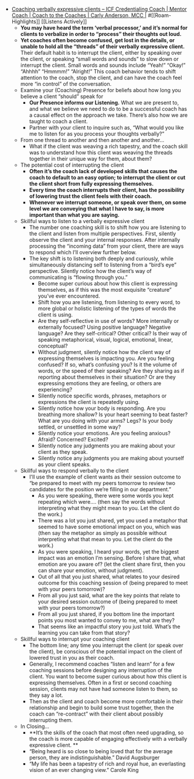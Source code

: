 - [Coaching verbally expressive clients – ICF Credentialing Coach | Mentor Coach | Coach to the Coaches | Carly Anderson, MCC |](https://carlyanderson.com/coaching-verbally-expressive-clients) #[[Roam-Highlights]] [[Listens Actively]]
    - **You may have heard the term ‘verbal processor,’ and it’s normal for clients to verbalize in order to “process” their thoughts out loud.**
    - **Yet coaches often become confused, get lost in the details, or unable to hold all the “threads” of their verbally expressive client.** Their default habit is to interrupt the client, either by speaking over the client, or speaking “small words and sounds” to slow down or interrupt the client. Small words and sounds include “Yeah!” “Okay!” “Ahhhh” “Hmmmm!” “Alright!” This coach behavior tends to shift attention to the coach, stop the client, and can have the coach feel more “in control” of the conversation.
    - Examine your (Coaching) Presence for beliefs about how long you believe a client “should” speak for
        - **Our Presence informs our Listening.** What we are present to, and what we believe we need to do to be a successful coach has a causal effect on the approach we take. There’s also how we are taught to coach a client.
        - Partner with your client to inquire such as, “What would you like me to listen for as you process your thoughts verbally?”
    - From one thread to another and then another and another…
        - What if the client was weaving a rich tapestry, and the coach skill was to understand how this client was weaving the threads together in their unique way for them, about them?
    - The potential cost of interrupting the client
        - **Often it’s the coach lack of developed skills that causes the coach to default to an easy option; to interrupt the client or cut the client short from fully expressing themselves.**
        - **Every time the coach interrupts their client, has the possibility of lowering trust the client feels with their coach.**
        - **Whenever we interrupt someone, or speak over them, on some level we are conveying that what I have to say, is more important than what you are saying.**
    - Skillful ways to listen to a verbally expressive client
        - The number one coaching skill is to shift how you are listening to the client and listen from multiple perspectives. First, silently observe the client and your internal responses. After internally processing the “incoming data” from your client, there are ways to respond which I’ll overview further below.
        - The key shift is to listening both deeply and curiously, while simultaneously distancing self to listening from a “bird’s eye” perspective. Silently notice how the client’s way of communicating is “flowing through you.”
            - Become super curious about how this client is expressing themselves, as if this was the most exquisite “creature” you’ve ever encountered.
            - Shift how you are listening, from listening to every word, to more global or holistic listening of the types of words the client is using.
            - Are they self-reflective in use of words? More internally or externally focused? Using positive language? Negative language? Are they self-critical? Other critical? Is their way of speaking metaphorical, visual, logical, emotional, linear, conceptual?
            - Without judgment, silently notice how the client way of expressing themselves is impacting you. Are you feeling confused? If so, what’s confusing you? Is it the volume of words, or the speed of their speaking? Are they sharing as if reporting about themselves in their situation? Or are they expressing emotions they are feeling, or others are experiencing?
            - Silently notice specific words, phrases, metaphors or expressions the client is repeatedly using.
            - Silently notice how your body is responding. Are you breathing more shallow? Is your heart seeming to beat faster? What are you doing with your arms? Legs? Is your body settled, or unsettled in some way?
            - Silently notice your emotions. Are you feeling anxious? Afraid? Concerned? Excited?
            - Silently notice any judgments you are making about your client as they speak.
            - Silently notice any judgments you are making about yourself as your client speaks.
    - Skillful ways to respond verbally to the client
        - I'll use the example of client wants as their session outcome to “be prepared to meet with my peers tomorrow to review two candidates for the position we’re filling in our department.”
            - As you were speaking, there were some words you kept repeating which were…. (then say the words without interpreting what they might mean to you. Let the client do the work.)
            - There was a lot you just shared, yet you used a metaphor that seemed to have some emotional impact on you, which was (then say the metaphor as simply as possible without interpreting what that mean to you. Let the client do the work.)
            - As you were speaking, I heard your words, yet the biggest impact was an emotion I’m sensing. Before I share that, what emotion are you aware of? (let the client share first, then you can share your emotion, without judgment).
            - Out of all that you just shared, what relates to your desired outcome for this coaching session of (being prepared to meet with your peers tomorrow)?
            - From all you just said, what are the key points that relate to your desired session outcome of (being prepared to meet with your peers tomorrow?)
            - From all you just shared, if you bottom line the important points you most wanted to convey to me, what are they?
            - That seems like an impactful story you just told. What’s the learning you can take from that story?
    - Skillful ways to interrupt your coaching client
        - The bottom line; any time you interrupt the client (or speak over the client), be conscious of the potential impact on the client of lowered trust in you as their coach.
        - Generally, I recommend coaches “listen and learn” for a few coaching sessions before designing any interruption of the client. You want to become super curious about how this client is expressing themselves. Often in a first or second coaching session, clients may not have had someone listen to them, so they say a lot.
        - Then as the client and coach become more comfortable in their relationship and begin to build some trust together, then the coach can “re-contract” with their client about possibly interrupting them.
    - In Closing…
        - **It’s the skills of the coach that most often need upgrading, so the coach is more capable of engaging effectively with a verbally expressive client. **
        - “Being heard is so close to being loved that for the average person, they are indistinguishable.” David Augsburger
        - “My life has been a tapestry of rich and royal hue, an everlasting vision of an ever changing view.” Carole King
